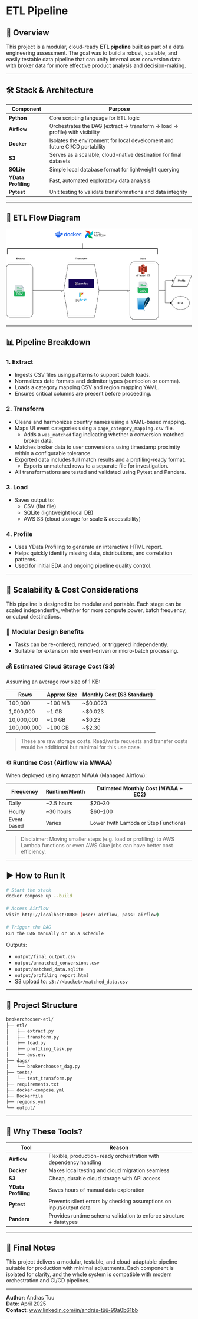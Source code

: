 #  ETL Pipeline

## 📌 Overview
This project is a modular, cloud-ready **ETL pipeline** built as part of a data engineering assessment. The goal was to build a robust, scalable, and easily testable data pipeline that can unify internal user conversion data with broker data for more effective product analysis and decision-making.

---

## 🛠 Stack & Architecture

| Component           | Purpose                                                                      |
|--------------------|-------------------------------------------------------------------------------|
| **Python**          | Core scripting language for ETL logic                                         |
| **Airflow**         | Orchestrates the DAG (extract → transform → load → profile) with visibility   |
| **Docker**          | Isolates the environment for local development and future CI/CD portability   |
| **S3**              | Serves as a scalable, cloud-native destination for final datasets             |
| **SQLite**          | Simple local database format for lightweight querying                         |
| **YData Profiling** | Fast, automated exploratory data analysis                                     |
| **Pytest**          | Unit testing to validate transformations and data integrity                   |

---

## 🔄 ETL Flow Diagram

![ETL Flow Diagram](flowchart.drawio.png)

---

## 📊 Pipeline Breakdown

### 1. **Extract**
- Ingests CSV files using patterns to support batch loads.
- Normalizes date formats and delimiter types (semicolon or comma).
- Loads a category mapping CSV and region mapping YAML.
- Ensures critical columns are present before proceeding.

### 2. **Transform**
- Cleans and harmonizes country names using a YAML-based mapping.
- Maps UI event categories using a `page_category_mapping.csv` file.
  - Adds a `was_matched` flag indicating whether a conversion matched broker data.
- Matches broker data to user conversions using timestamp proximity within a configurable tolerance.
- Exported data includes full match results and a profiling-ready format.
  - Exports unmatched rows to a separate file for investigation.
- All transformations are tested and validated using Pytest and Pandera.

### 3. **Load**
- Saves output to:
  - CSV (flat file)
  - SQLite (lightweight local DB)
  - AWS S3 (cloud storage for scale & accessibility)

### 4. **Profile**
- Uses YData Profiling to generate an interactive HTML report.
- Helps quickly identify missing data, distributions, and correlation patterns.
- Used for initial EDA and ongoing pipeline quality control.

---

## 🔁 Scalability & Cost Considerations

This pipeline is designed to be modular and portable. Each stage can be scaled independently, whether for more compute power, batch frequency, or output destinations.

### 🧹 Modular Design Benefits
- Tasks can be re-ordered, removed, or triggered independently.
- Suitable for extension into event-driven or micro-batch processing.

### 💰 Estimated Cloud Storage Cost (S3)

Assuming an average row size of 1 KB:

| Rows         | Approx Size | Monthly Cost (S3 Standard) |
|--------------|-------------|-----------------------------|
| 100,000      | ~100 MB     | ~$0.0023                    |
| 1,000,000    | ~1 GB       | ~$0.023                     |
| 10,000,000   | ~10 GB      | ~$0.23                      |
| 100,000,000  | ~100 GB     | ~$2.30                      |

> These are raw storage costs. Read/write requests and transfer costs would be additional but minimal for this use case.

### ⚙️ Runtime Cost (Airflow via MWAA)

When deployed using Amazon MWAA (Managed Airflow):

| Frequency     | Runtime/Month | Estimated Monthly Cost (MWAA + EC2) |
|---------------|----------------|--------------------------------------|
| Daily         | ~2.5 hours     | $20–30                                |
| Hourly        | ~30 hours      | $60–100                               |
| Event-based   | Varies         | Lower (with Lambda or Step Functions) |

> Disclaimer: Moving smaller steps (e.g. load or profiling) to AWS Lambda functions or even AWS Glue jobs can have better cost efficiency.

---

## ▶️ How to Run It

```bash
# Start the stack
docker compose up --build

# Access Airflow
Visit http://localhost:8080 (user: airflow, pass: airflow)

# Trigger the DAG
Run the DAG manually or on a schedule
```

Outputs:
- `output/final_output.csv`
- `output/unmatched_conversions.csv`
- `output/matched_data.sqlite`
- `output/profiling_report.html`
- S3 upload to: `s3://<bucket>/matched_data.csv`

---

## 📁 Project Structure
```
brokerchooser-etl/
├── etl/
│   ├── extract.py
│   ├── transform.py
│   ├── load.py
│   ├── profiling_task.py
│   └── aws.env
├── dags/
│   └── brokerchooser_dag.py
├── tests/
│   └── test_transform.py
├── requirements.txt
├── docker-compose.yml
├── Dockerfile
├── regions.yml
└── output/
```

---

## 🧠 Why These Tools?
| Tool               | Reason                                                                 |
|--------------------|------------------------------------------------------------------------|
| **Airflow**         | Flexible, production-ready orchestration with dependency handling     |
| **Docker**          | Makes local testing and cloud migration seamless                      |
| **S3**              | Cheap, durable cloud storage with API access                          |
| **YData Profiling** | Saves hours of manual data exploration                               |
| **Pytest**          | Prevents silent errors by checking assumptions on input/output data   |
| **Pandera**         | Provides runtime schema validation to enforce structure + datatypes   |

---

## 📌 Final Notes

This project delivers a modular, testable, and cloud-adaptable pipeline suitable for production with minimal adjustments. Each component is isolated for clarity, and the whole system is compatible with modern orchestration and CI/CD pipelines.

---

**Author**: Andras Tuu  
**Date**: April 2025  
**Contact**: www.linkedin.com/in/andrás-tűű-99a0b61bb
